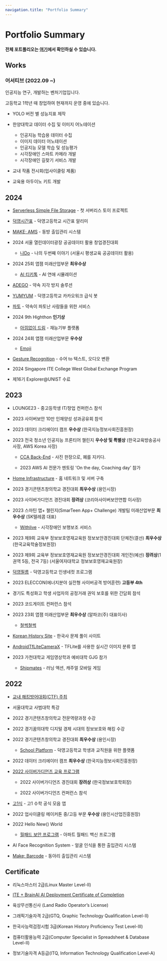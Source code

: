 ```yaml
---
navigation.title: "Portfolio Summary"
---
```


# Portfolio Summary

**전체 포트폴리오는 [여기](https://portfolio.suk.kr)에서 확인하실 수 있습니다.**

## Works

### 어서티브 (2022.09 ~)

인공지능 연구, 개발하는 벤처기업입니다.

고등학교 1학년 때 창업하여 현재까지 운영 중에 있습니다.

-   YOLO 버전 별 성능지표 제작

-   한양대학교 데이터 수집 및 이미지 어노테이션

    -   인공지능 학습용 데이터 수집
    -   이미지 데이터 어노테이션
    -   인공지능 모델 학습 및 성능평가
    -   시각장애인 스마트 카메라 개발
    -   시각장애인 길찾기 서비스 개발

-   교내 작품 전시회(업사이클링 제품)

-   교육용 아두이노 키트 개발

## 2024

-   [Serverless Simple File Storage](https://github.com/suk-6/ssfs) - 첫 서버리스 토이 프로젝트

-   [덕영시간표](https://github.com/suk-6/dytimetable) - 덕영고등학교 시간표 알리미

-   [MAKE; AMS](https://github.com/suk-6/MAKE-AMS) - 동방 출입관리 시스템

-   2024 서울 열린데이터광장 공공데이터 활용 창업경진대회

    -   [나Do](https://github.com/suk-6/nado) - 나의 두번째 이야기 (서울시 평생교육 공공데이터 활용)

-   2024 25회 앱잼 미래산업부문 **최우수상**

    -   [AI 티키톡](https://github.com/APPJAM-25) - AI 연애 시뮬레이션

-   [ADEGO](https://github.com/suk-6/adego-oauth) - 약속 지각 방지 솔루션

-   [YUMYUM](https://github.com/suk-6/YUMYUM) - 덕영고등학교 카카오워크 급식 봇

-   [파토](https://github.com/suk-6/pato-server) - 약속이 파토난 사람들을 위한 서비스

-   2024 9th Highthon **인기상**

    -   [아낌없이 드림](https://github.com/9-highthon-15) - 재능기부 플랫폼

-   2024 24회 앱잼 미래산업부문 **우수상**

    -   [Emoji](https://github.com/AppJam-24)

-   [Gesture Recognition](https://github.com/suk-6/gesture-recognition) - 수어 to 텍스트, 오디오 변환

-   2024 Singapore ITE College West Global Exchange Program

-   제16기 Explorer@UNIST 수료

## 2023

-   LOUNGE23 - 중고등학생 IT/창업 컨퍼런스 참석

-   2023 사이버보안 10만 인재양성 성과공유회 참석

-   2023 데이터 크리에이터 캠프 **우수상** (한국지능정보사회진흥원장)

-   2023 전국 청소년 인공지능 프론티어 챌린지 **우수상 및 특별상** (한국교육방송공사 사장, AWS Korea 사장)

    -   [CCA Back-End](https://github.com/suk-6/AIFrontier) - 사진 한장으로, 폐를 지키다.

    -   2023 AWS AI 전문가 멘토링 'On the day, Coaching day' 참가

-   [Home Infrastructure](https://suk.kr/home-infra) - 홈 네트워크 및 서버 구축

-   2023 경기콘텐츠창의학교 경진대회 **최우수상** (용인시장)

-   2023 사이버가디언즈 경진대회 **장려상** (코리아사이버보안연합 이사장)

-   2023 스마틴 앱+ 챌린지(SmarTeen App+ Challenge) 개발팀 미래산업부문 **최우수상** (SK텔레콤 대표)

    -   [Withlive](https://github.com/stac23-Withlive) - 시각장애인 보행보조 서비스

-   2023 제9회 교육부 정보보호영재교육원 정보보안경진대회 단체전(결선) **최우수상** (한국교육학술정보원장)

-   2023 제9회 교육부 정보보호영재교육원 정보보안경진대회 개인전(예선) **장려상**(1권역 5등, 전국 7등) (서울여자대학교 정보보호영재교육원장)

-   [덕영필름](https://github.com/suk-6/dukyoung-film-front) - 덕영고등학교 인생네컷 프로그램

-   2023 ELECCON(에너지분야 실전형 사이버공격 방어훈련) **고등부 4th**

-   경기도 특성화고 학생 사업자의 공정거래 권익 보호를 위한 간담회 참석

-   2023 코드게이트 컨퍼런스 참석

-   2023 23회 앱잼 미래산업부문 **최우수상** (알파코(주) 대표이사)

    -   [철썩철썩](https://github.com/23AppJam-aj23)

-   [Korean History Site](https://github.com/suk-6/korean-history-site) - 한국사 문제 풀이 사이트

-   [AndroidTfLiteCameraX](https://github.com/suk-6/AndroidTfLiteCameraX) - TFLite를 사용한 실시간 이미지 분류 앱

-   2023 가천대학교 게임영상학과 예비대학 GJG 참가

    -   [Shipmates](https://github.com/kyw04/Shipmates) - 러닝 액션, 캐주얼 모바일 게임

## 2022

-   [교내 해킹방어대회(CTF) 주최](https://github.com/Asseertive/DY-ctf)

-   서울대학교 사범대학 특강

-   2022 경기콘텐츠창의학교 전문역량과정 수강

-   2022 경기꿈의대학 디지털 경제 시대의 정보보호와 해킹 수강

-   2022 경기콘텐츠창의학교 경진대회 **최우수상** (용인시장)

    -   [School Platform](https://dyhs.kr/) - 덕영고등학교 학생과 교직원을 위한 플랫폼

-   2022 데이터 크리에이터 캠프 **최우수상** (한국지능정보사회진흥원장)

-   [2022 사이버가디언즈 교육 프로그램](https://github.com/suk-6/2022-cg-Webhacking)

    -   2022 사이버가디언즈 경진대회 **장려상** (한국정보보호학회장)

    -   2022 사이버가디언즈 컨퍼런스 참석

-   [고1식](https://github.com/suk-6/formula_app) - 고1 수학 공식 모음 앱

-   2022 업사이클링 메이커톤 중/고등 부문 **우수상** (용인시산업진흥원장)

-   2022 Hello New() World

    -   [월패드 보안 프로그램](https://github.com/suk-6/Wallpad-tool) - 아파트 월패드 백신 프로그램

-   AI Face Recognition System - 얼굴 인식을 통한 출입관리 시스템

-   [Make; Barcode](https://github.com/suk-6/Make-Barcode) - 동아리 출입관리 시스템

## Certificate

-   리눅스마스터 2급(Linux Master Level-Ⅱ)

-   [ITE + BrainAI AI Deployment Certificate of Completion](https://www.credly.com/badges/8c099f79-d1a7-49d8-83a8-ebb3ae019143)

-   육상무선통신사 (Land Radio Operator’s License)

-   그래픽기술자격 2급(GTQ, Graphic Technology Qualification Level-Ⅱ)

-   한국사능력검정시험 3급(Korean History Proficiency Test Level-Ⅲ)

-   컴퓨터활용능력 2급(Computer Specialist in Spreadsheet & Database Level-Ⅱ)

-   정보기술자격 A등급(ITQ, Information Technology Qualification Level-A)
